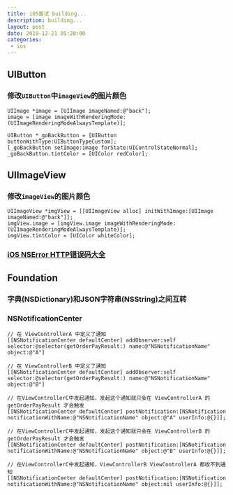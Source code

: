 ```yaml
---
title: iOS面试 building...
description: building...
layout: post
date: 2019-12-21 05:20:00
categories:
 - ios
---
```


## UIButton

### 修改`UIButton`中`imageView`的图片颜色

```objc
UIImage *image = [UIImage imageNamed:@"back"];
image = [image imageWithRenderingMode:(UIImageRenderingModeAlwaysTemplate)];

UIButton *_goBackButton = [UIButton buttonWithType:UIButtonTypeCustom];
[_goBackButton setImage:image forState:UIControlStateNormal];
_goBackButton.tintColor = [UIColor redColor];
```

## UIImageView

### 修改`imageView`的图片颜色

```objc
UIImageView *imgView = [[UIImageView alloc] initWithImage:[UIImage imageNamed:@"back"]];
imgView.image = [imgView.image imageWithRenderingMode:(UIImageRenderingModeAlwaysTemplate)];
imgView.tintColor = [UIColor whiteColor];
```

### [iOS NSError HTTP错误码大全](https://www.cnblogs.com/yang-shuai/p/6830142.html)

## Foundation

### 字典(NSDictionary)和JSON字符串(NSString)之间互转

### NSNotificationCenter

```objc
// 在 ViewControllerA 中定义了通知
[[NSNotificationCenter defaultCenter] addObserver:self selector:@selector(getOrderPayResult:) name:@"NSNotificationName" object:@"A"]

// 在 ViewControllerB 中定义了通知
[[NSNotificationCenter defaultCenter] addObserver:self selector:@selector(getOrderPayResult:) name:@"NSNotificationName" object:@"B"]

// 在ViewControllerC中发起通知，发起这个通知就只会在 ViewControllerA 的 getOrderPayResult 才会触发
[[NSNotificationCenter defaultCenter] postNotification:[NSNotification notificationWithName:@"NSNotificationName" object:@"A" userInfo:@{}]];

// 在ViewControllerC中发起通知，发起这个通知就只会在 ViewControllerB 的 getOrderPayResult 才会触发
[[NSNotificationCenter defaultCenter] postNotification:[NSNotification notificationWithName:@"NSNotificationName" object:@"B" userInfo:@{}]];

// 在ViewControllerC中发起通知，ViewControllerB ViewControllerA 都收不到通知
[[NSNotificationCenter defaultCenter] postNotification:[NSNotification notificationWithName:@"NSNotificationName" object:nil userInfo:@{}]];
```

